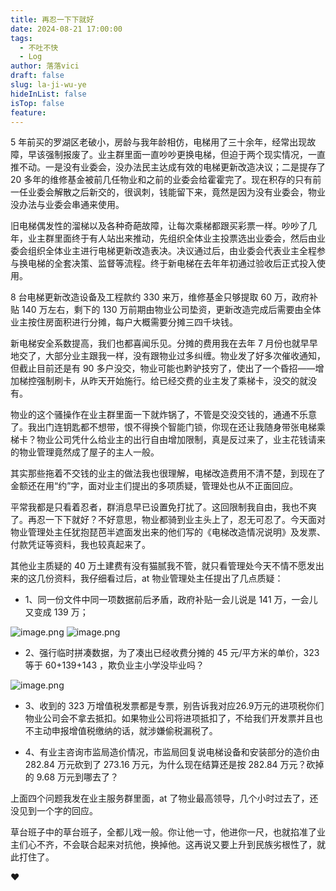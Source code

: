 ```yaml
---
title: 再忍一下下就好
date: 2024-08-21 17:00:00
tags:
  - 不吐不快
  - Log
author: 落落vici
draft: false
slug: la-ji-wu-ye
hideInList: false
isTop: false
feature:
---
```

5 年前买的罗湖区老破小，房龄与我年龄相仿，电梯用了三十余年，经常出现故障，早该强制报废了。业主群里面一直吵吵更换电梯，但迫于两个现实情况，一直推不动。一是没有业委会，没办法民主达成有效的电梯更新改造决议；二是提存了 20 多年的维修基金被前几任物业和之前的业委会给霍霍完了。现在积存的只有前一任业委会解散之后新交的，很讽刺，钱能留下来，竟然是因为没有业委会，物业没办法与业委会串通来使用。

旧电梯偶发性的溜梯以及各种奇葩故障，让每次乘梯都跟买彩票一样。吵吵了几年，业主群里面终于有人站出来推动，先组织全体业主投票选出业委会，然后由业委会组织全体业主进行电梯更新改造表决。决议通过后，由业委会代表业主全程参与换电梯的全套决策、监督等流程。终于新电梯在去年年初通过验收后正式投入使用。

8 台电梯更新改造设备及工程款约 330 来万，维修基金只够提取 60 万，政府补贴 140 万左右，剩下的 130 万前期由物业公司垫资，更新改造完成后需要由全体业主按住房面积进行分摊，每户大概需要分摊三四千块钱。

新电梯安全系数提高，我们也都喜闻乐见。分摊的费用我在去年 7 月份也就早早地交了，大部分业主跟我一样，没有跟物业过多纠缠。物业发了好多次催收通知，但截止目前还是有 90 多户没交，物业可能也黔驴技穷了，使出了一个昏招——增加梯控强制刷卡，从昨天开始施行。给已经交费的业主发了乘梯卡，没交的就没有。

物业的这个骚操作在业主群里面一下就炸锅了，不管是交没交钱的，通通不乐意了。我出门连钥匙都不想带，恨不得换个智能门锁，你现在还让我随身带张电梯乘梯卡？物业公司凭什么给业主的出行自由增加限制，真是反过来了，业主花钱请来的物业管理竟然成了屋子的主人一般。

其实那些拖着不交钱的业主的做法我也很理解，电梯改造费用不清不楚，到现在了金额还在用“约”字，面对业主们提出的多项质疑，管理处也从不正面回应。

平常我都是只看着忍者，群消息早已设置免打扰了。这回限制我自由，我也不爽了。再忍一下下就好？不好意思，物业都骑到业主头上了，忍无可忍了。今天面对物业管理处主任犹抱琵芭半遮面发出来的他们写的《电梯改造情况说明》及发票、付款凭证等资料，我也较真起来了。

其他业主质疑的 40 万土建费有没有猫腻我不管，就只看管理处今天不情不愿发出来的这几份资料，我仔细看过后，at 物业管理处主任提出了几点质疑：
- 1、同一份文件中同一项数据前后矛盾，政府补贴一会儿说是 141 万，一会儿又变成 139 万；

![image.png](https://img.hux.ink/image/2024/08/202408211806104.png)
![image.png](https://img.hux.ink/image/2024/08/202408211807026.png)

- 2、强行临时拼凑数据，为了凑出已经收费分摊的 45 元/平方米的单价，323 等于 60+139+143 ，欺负业主小学没毕业吗？

![image.png](https://img.hux.ink/image/2024/08/202408211808802.png)

- 3、收到的 323 万增值税发票都是专票，别告诉我对应26.9万元的进项税你们物业公司会不拿去抵扣。如果物业公司将进项抵扣了，不给我们开发票并且也不主动申报增值税缴纳的话，就涉嫌偷税漏税了。

- 4、有业主咨询市监局造价情况，市监局回复说电梯设备和安装部分的造价由 282.84 万元砍到了 273.16 万元，为什么现在结算还是按 282.84 万元？砍掉的 9.68 万元到哪去了？

上面四个问题我发在业主服务群里面，at 了物业最高领导，几个小时过去了，还没见到一个字的回应。

草台班子中的草台班子，全都儿戏一般。你让他一寸，他进你一尺，也就掐准了业主们心不齐，不会联合起来对抗他，换掉他。这再说又要上升到民族劣根性了，就此打住了。

❤
